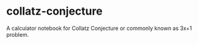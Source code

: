 # collatz-conjecture
A calculator notebook for Collatz Conjecture or commonly known as 3x+1 problem.
